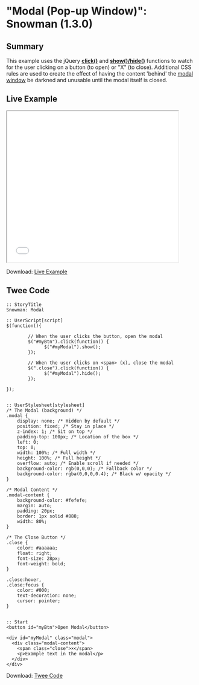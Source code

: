 # "Modal (Pop-up Window)": Snowman (1.3.0)

## Summary
This example uses the jQuery **[click()](https://api.jquery.com/click/)** and **[show()/hide()](http://api.jquery.com/show/)** functions to watch for the user clicking on a button (to open) or "X" (to close). Additional CSS rules are used to create the effect of having the content 'behind' the [modal window](https://en.wikipedia.org/wiki/Modal_window) be darkned and unusable until the modal itself is closed.

## Live Example

<section>
<iframe src="snowman_modal_example.html" height=400 width=90%></iframe>

Download: <a href="snowman_modal_example.html" target="_blank">Live Example</a>
</section>

## Twee Code

```
:: StoryTitle
Snowman: Modal

:: UserScript[script]
$(function(){

        // When the user clicks the button, open the modal 
        $("#myBtn").click(function() {
              $("#myModal").show();
        });

        // When the user clicks on <span> (x), close the modal
        $(".close").click(function() {
              $("#myModal").hide();
        });

});


:: UserStylesheet[stylesheet]
/* The Modal (background) */
.modal {
    display: none; /* Hidden by default */
    position: fixed; /* Stay in place */
    z-index: 1; /* Sit on top */
    padding-top: 100px; /* Location of the box */
    left: 0;
    top: 0;
    width: 100%; /* Full width */
    height: 100%; /* Full height */
    overflow: auto; /* Enable scroll if needed */
    background-color: rgb(0,0,0); /* Fallback color */
    background-color: rgba(0,0,0,0.4); /* Black w/ opacity */
}

/* Modal Content */
.modal-content {
    background-color: #fefefe;
    margin: auto;
    padding: 20px;
    border: 1px solid #888;
    width: 80%;
}

/* The Close Button */
.close {
    color: #aaaaaa;
    float: right;
    font-size: 28px;
    font-weight: bold;
}

.close:hover,
.close:focus {
    color: #000;
    text-decoration: none;
    cursor: pointer;
}


:: Start
<button id="myBtn">Open Modal</button>

<div id="myModal" class="modal">
  <div class="modal-content">
    <span class="close">×</span>
    <p>Example text in the modal</p>
  </div>
</div>

```

Download: <a href="snowman_modal_twee.txt" target="_blank">Twee Code</a>
